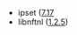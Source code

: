 - ipset ([7.17](https://git.netfilter.org/ipset/tree/ChangeLog?id=186f9b57c60bb53aae5f6633eff1e9d5e9095c3e)
- libnftnl ([1.2.5](https://git.netfilter.org/libnftnl/log/?h=libnftnl-1.2.5))

